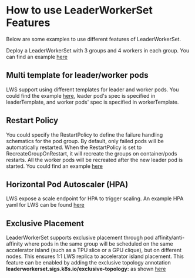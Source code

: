 # How to use LeaderWorkerSet Features
Below are some examples to use different features of LeaderWorkerSet.

Deploy a LeaderWorkerSet with 3 groups and 4 workers in each group. You can find an example [here](lws.yaml)

## Multi template for leader/worker pods

LWS support using different templates for leader and worker pods. You could find the example [here](lws-multi-template.yaml), 
leader pod's spec is specified in leaderTemplate, and worker pods' spec is specified in workerTemplate.

## Restart Policy

You could specify the RestartPolicy to define the failure handling schematics for the pod group.
By default, only failed pods will be automatically restarted. When the RestartPolicy is set to RecreateGroupOnRestart, it will recreate 
the groups on container/pods restarts. All the worker pods will be recreated after the new leader pod is started.
You could find an example [here](lws-restart-policy.yaml)

## Horizontal Pod Autoscaler (HPA)

LWS expose a scale endpoint for HPA to trigger scaling. An example HPA yaml for LWS can be found [here](horizontal-pod-autoscaler.yaml)


## Exclusive Placement
LeaderWorkerSet supports exclusive placement through pod affinity/anti-affinity where pods in the same group will be scheduled on the same accelerator island (such as a TPU slice or a GPU clique), but on different nodes. This ensures 1:1 LWS replica to accelerator island placement.
This feature can be enabled by adding the exclusive topology annotation **leaderworkerset.sigs.k8s.io/exclusive-topology:** as shown [here](lws-exclusive-placement.yaml)